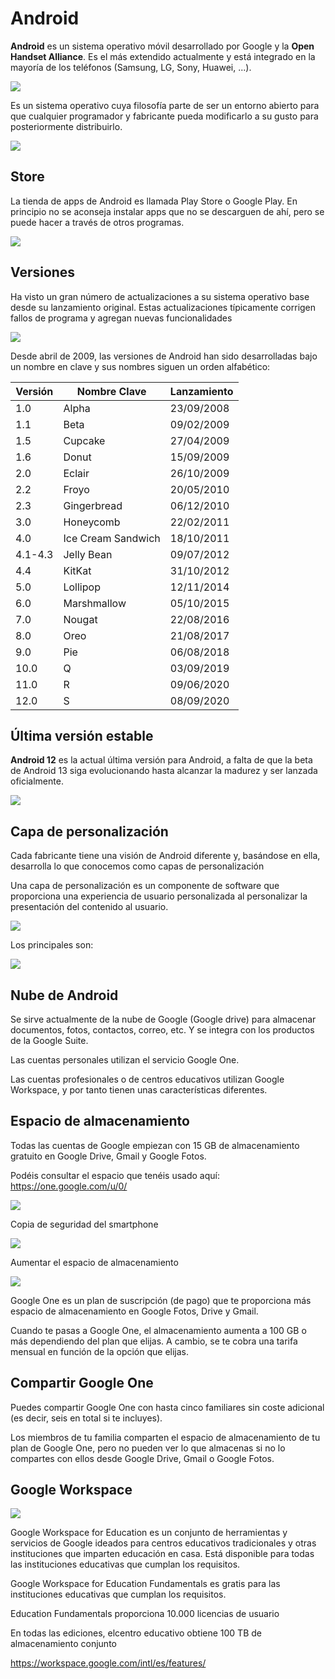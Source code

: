 # Android

**Android** es un sistema operativo móvil desarrollado por Google y la **Open Handset Alliance**. Es el más extendido actualmente y está integrado en la mayoría de los teléfonos (Samsung, LG, Sony, Huawei, ...).

![](media/image2.png)

Es un sistema operativo cuya filosofía parte de ser un entorno abierto para que cualquier programador y fabricante pueda modificarlo a su gusto para posteriormente distribuirlo.

![](media/image3.png)

## Store

La tienda de apps de Android es llamada Play Store o Google Play. En principio no se aconseja instalar apps que no se descarguen de ahí, pero se puede hacer a través de otros programas.

![](media/image4.png)

## Versiones

Ha visto un gran número de actualizaciones a su sistema operativo base desde su lanzamiento original. Estas actualizaciones típicamente corrigen fallos de programa y agregan nuevas funcionalidades

![](media/image5.png)

Desde abril de 2009, las versiones de Android han sido desarrolladas bajo un nombre en clave y sus nombres siguen un orden alfabético:

| Versión | Nombre Clave       | Lanzamiento |
| ------- | ------------------ | ----------- |
| 1.0     | Alpha              | 23/09/2008  |
| 1.1     | Beta               | 09/02/2009  |
| 1.5     | Cupcake            | 27/04/2009  |
| 1.6     | Donut              | 15/09/2009  |
| 2.0     | Eclair             | 26/10/2009  |
| 2.2     | Froyo              | 20/05/2010  |
| 2.3     | Gingerbread        | 06/12/2010  |
| 3.0     | Honeycomb          | 22/02/2011  |
| 4.0     | Ice Cream Sandwich | 18/10/2011  |
| 4.1-4.3 | Jelly Bean         | 09/07/2012  |
| 4.4     | KitKat             | 31/10/2012  |
| 5.0     | Lollipop           | 12/11/2014  |
| 6.0     | Marshmallow        | 05/10/2015  |
| 7.0     | Nougat             | 22/08/2016  |
| 8.0     | Oreo               | 21/08/2017  |
| 9.0     | Pie                | 06/08/2018  |
| 10.0    | Q                  | 03/09/2019  |
| 11.0    | R                  | 09/06/2020  |
| 12.0    | S                  | 08/09/2020  |

## Última versión estable

**Android 12** es la actual última versión para Android, a falta de que la beta de Android 13 siga evolucionando hasta alcanzar la madurez y ser lanzada oficialmente.

![](media/image6.gif)

## Capa de personalización

Cada fabricante tiene una visión de Android diferente y, basándose en ella, desarrolla lo que conocemos como capas de personalización

Una capa de personalización es un componente de software que proporciona una experiencia de usuario personalizada al personalizar la presentación del contenido al usuario.

![](media/image7.png)

Los principales son:

![](media/image8.png)

## Nube de Android

Se sirve actualmente de la nube de Google (Google drive) para almacenar documentos, fotos, contactos, correo, etc. Y se integra con los productos de la Google Suite.

Las cuentas personales utilizan el servicio Google One.

Las cuentas profesionales o de centros educativos utilizan Google Workspace, y por tanto tienen unas características diferentes.

## Espacio de almacenamiento

Todas las cuentas de Google empiezan con 15 GB de almacenamiento gratuito en Google Drive, Gmail y Google Fotos.

Podéis consultar el espacio que tenéis usado aquí: https://one.google.com/u/0/

![](media/image9.png)

Copia de seguridad del smartphone

![](media/image10.png)

Aumentar el espacio de almacenamiento

![](media/image11.png)

Google One es un plan de suscripción (de pago)  que te proporciona más espacio de almacenamiento en Google Fotos, Drive y Gmail.

Cuando te pasas a Google One, el almacenamiento aumenta a 100 GB o más dependiendo del plan que elijas. A cambio, se te cobra una tarifa mensual en función de la opción que elijas.

## Compartir Google One

Puedes compartir Google One con hasta cinco familiares sin coste adicional (es decir, seis en total si te incluyes).

Los miembros de tu familia comparten el espacio de almacenamiento de tu plan de Google One, pero no pueden ver lo que almacenas si no lo compartes con ellos desde Google Drive, Gmail o Google Fotos.

## Google Workspace

![](media/image12.png)

Google Workspace for Education es un conjunto de herramientas y servicios de Google ideados para centros educativos tradicionales y otras instituciones que imparten educación en casa. Está disponible para todas las instituciones educativas que cumplan los requisitos.

Google Workspace for Education Fundamentals es gratis para las instituciones educativas que cumplan los requisitos.

Education Fundamentals proporciona 10.000 licencias de usuario

En todas las ediciones, elcentro educativo obtiene 100 TB de almacenamiento conjunto

https://workspace.google.com/intl/es/features/

<div class="break"></div>